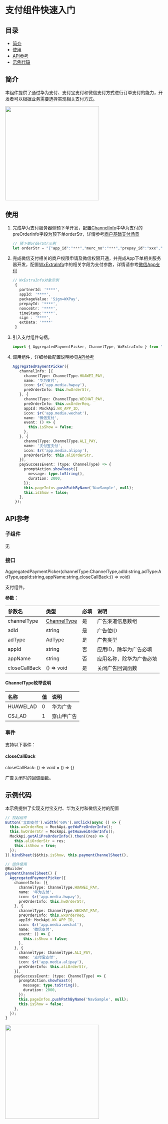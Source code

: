 
# 支付组件快速入门

## 目录

- [简介](#简介)
- [使用](#使用)
- [API参考](#API参考)
- [示例代码](#示例代码)

## 简介

本组件提供了通过华为支付、支付宝支付和微信支付方式进行订单支付的能力，开发者可以根据业务需要选择实现相关支付方式。

<img src="./screenshot/PayChoose.png" width="300">

## 使用

1. 完成华为支付服务器侧预下单开发，配置[ChannelInfo](#ChannelInfo对象说明)中华为支付的preOrderInfo字段为预下单orderStr，详情参考[商户基础支付场景](https://developer.huawei.com/consumer/cn/doc/harmonyos-guides/payment-payment-process#section126982401468)

   ```typescript
   // 预下单orderStr示例
   let orderStr = "{"app_id":"***","merc_no":"***","prepay_id":"xxx","timestamp":"1680259863114","noncestr":"1487b8a60ed9f9ecc0ba759fbec23f4f","sign":"****","auth_id":"***"}"

   ```
2. 完成微信支付相关的商户权限申请及微信权限开通，并完成App下单相关服务器开发，配置[WxExtraInfo](#WxExtraInfo对象说明)中的相关字段为支付参数，详情请参考[微信App支付](https://pay.weixin.qq.com/doc/v3/merchant/4013070158)
   ```typescript
   // WxExtraInfo对象示例
    {
      partnerId: '****',
      appId: '****',
      packageValue: 'Sign=WXPay',
      prepayId: '****',
      nonceStr: '****',
      timeStamp:'****',
      sign : '****',
      extData: '****'
    }
   ```

3. 引入支付组件句柄。
   ```typescript
   import { AggregatedPaymentPicker, ChannelType, WxExtraInfo } from 'aggregated_payment';
   ```

4. 调用组件，详细参数配置说明参见[API参考](#API参考)

   ```typescript
   AggregatedPaymentPicker({
      channelInfo: [{
        channelType: ChannelType.HUAWEI_PAY,
        name: '华为支付',
        icon: $r('app.media.hwpay'),
        preOrderInfo: this.hwOrderStr,
      }, {
        channelType: ChannelType.WECHAT_PAY,
        preOrderInfo: this.wxOrderReq,
        appId: MockApi.WX_APP_ID,
        icon: $r('app.media.wechat'),
        name: '微信支付',
        event: () => {
          this.isShow = false;
        },
      }, {
        channelType: ChannelType.ALI_PAY,
        name: '支付宝支付',
        icon: $r('app.media.alipay'),
        preOrderInfo: this.aliOrderStr,
      }],
      paySuccessEvent: (type: ChannelType) => {
        promptAction.showToast({
          message: type.toString(),
          duration: 2000,
        });
        this.pageInfos.pushPathByName('NavSample', null);
        this.isShow = false;
      },
    });
   ```

## API参考

### 子组件

无

###  接口

AggregatedPaymentPicker(channelType:ChannelType,adId:string,adType:AdType,appId:string,appName:string,closeCallBack:() => void)

支付组件。

**参数：**

| 参数名  | 类型                                                | 必填 | 说明                 |
| :------ | :-------------------------------------------------- | :--- | :------------------- |
| channelType | [ChannelType](#ChannelType枚举说明) | 是 | 广告渠道信息数组 |
| adId | string | 是 | 广告位ID |
| adType | AdType | 是 | 广告类型 |
| appId | string | 否 | 应用ID，除华为广告必填 |
| appName | string | 否 | 应用名称，除华为广告必填 |
| closeCallBack | () => void | 是 | 关闭广告回调函数 |

#### ChannelType枚举说明
| 名称    | 值       | 说明       |
| :------ | :-------- |:-------- |
| HUAWEI_AD     |  0     |    华为广告          |
| CSJ_AD     |  1     |    穿山甲广告          |


### 事件

支持以下事件：

#### closeCallBack

closeCallBack: () => void = () => {}

广告关闭时的回调函数。

## 示例代码

本示例提供了实现支付宝支付、华为支付和微信支付的配置

```typescript
// 拉起组件
Button('立即支付').width('60%').onClick(async () => {
  this.wxOrderReq = MockApi.getWxPreOrderInfo();
  this.hwOrderStr = MockApi.getHuaweiOrderInfo();
  MockApi.getAliPreOrderInfo().then((res) => {
    this.aliOrderStr = res;
    this.isShow = true;
  });
}).bindSheet($$this.isShow, this.paymentChannelSheet(),
```

```typescript
// 组件使用
@Builder
paymentChannelSheet() {
  AggregatedPaymentPicker({
    channelInfo: [{
      channelType: ChannelType.HUAWEI_PAY,
      name: '华为支付',
      icon: $r('app.media.hwpay'),
      preOrderInfo: this.hwOrderStr,
    }, {
      channelType: ChannelType.WECHAT_PAY,
      preOrderInfo: this.wxOrderReq,
      appId: MockApi.WX_APP_ID,
      icon: $r('app.media.wechat'),
      name: '微信支付',
      event: () => {
        this.isShow = false;
      },
    }, {
      channelType: ChannelType.ALI_PAY,
      name: '支付宝支付',
      icon: $r('app.media.alipay'),
      preOrderInfo: this.aliOrderStr,
    }],
    paySuccessEvent: (type: ChannelType) => {
      promptAction.showToast({
        message: type.toString(),
        duration: 2000,
      });
      this.pageInfos.pushPathByName('NavSample', null);
      this.isShow = false;
    },
  });
}
```

<img src="./screenshot/AlipayResult.png" width="300">
